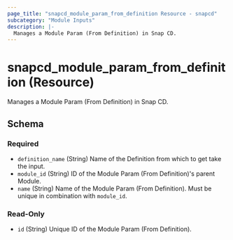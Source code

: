```yaml
---
page_title: "snapcd_module_param_from_definition Resource - snapcd"
subcategory: "Module Inputs"
description: |-
  Manages a Module Param (From Definition) in Snap CD.
---
```


# snapcd_module_param_from_definition (Resource)

Manages a Module Param (From Definition) in Snap CD.




<!-- schema generated by tfplugindocs -->
## Schema

### Required

- `definition_name` (String) Name of the Definition from which to get take the input.
- `module_id` (String) ID of the Module Param (From Definition)'s parent Module.
- `name` (String) Name of the Module Param (From Definition).  Must be unique in combination with `module_id`.

### Read-Only

- `id` (String) Unique ID of the Module Param (From Definition).
